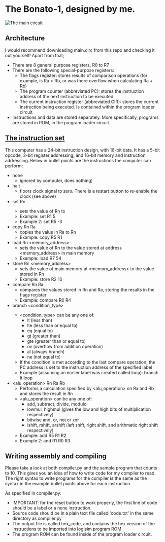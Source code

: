 # The Bonato-1, designed by me.
![The main circuit](https://github.com/MarcoBonato09/bonato-1/assets/99590461/6d87c66b-9f15-4024-96ad-1364c2dac223)

## Architecture
I would recommend downloading main.circ from this repo and checking it out yourself! Apart from that;
  - There are 8 general purpose registers, R0 to R7
  - There are the following special-purpose registers:
      - The flags register: stores results of comparison operations (for example, is Ra > Rb, or was there overflow when calculating Ra + Rb)
      - The program counter (abbreviated PC): stores the instruction address of the next instruction to be executed
      - The current instruction register (abbreviated CIR): stores the current instruction being executed. Is contained within the program loader circuit.
  - Instructions and data are stored separately. More specifically, programs are stored in ROM, in the program loader circuit.

## [The instruction set](https://docs.google.com/spreadsheets/d/1rdvwHUKWqHgjQlK3HHdjQLvZhzmj-hhO/edit?usp=sharing&ouid=109247224527226725112&rtpof=true&sd=true)
  This computer has a 24-bit instruction design, with 16-bit data. It has a 5-bit opcode, 3-bit register addressing, and 16-bit memory and instruction addressing.
  Below in bullet points are the instructions the computer can perform:
  - none
      - ignored by computer, does nothing)
  - halt
     - floors clock signal to zero. There is a restart button to re-enable the clock (see above)
  - set Rn <value>
     - sets the value of Rn to <value>
     - Example: set R1 5
     - Example 2: set R5 -3
  - copy Rn Ra
     - copies the value in Ra to Rn
     - Example: copy R5 R1
  - load Rn <memory_address>
     - sets the value of Rn to the value stored at address <memory_address> in main memory
     - Example: load R7 54
  - store Rn <memory_address>
     - sets the value of main memory at <memory_address> to the value stored in Rn
     - Example: store R2 10
  - compare Rn Ra
     - compares the values stored in Rn and Ra, storing the results in the flags register
     - Example: compare R0 R4
  - branch <condition_type> <label>
     - <condition_type> can be any one of:
        - lt (less than)
        - lte (less than or equal to)
        - eq (equal to)
        - gt (greater than)
        - gte (greater than or equal to)
        - ov (overflow from addition operation)
        - al (always branch)
        - ne (not equal to)
     - If the condition is met according to the last compare operation, the PC address is set to the instruction address of the specified label
     - Example (assuming an earlier label was created called loop): branch lt loop
  - <alu_operation> Rn Ra Rb
     - Performs a calculation specified by <alu_operation> on Ra and Rb and stores the result in Rn
     - <alu_operation> can be any one of:
         - add, subtract, divide, modulo
         - lowmul, highmul (gives the low and high bits of multiplication respectively)
         - bitwise and, or, not or xor
         - lshift, rshift, arshift (left shift, right shift, and arithmetic right shift respectively)
     - Example: add R5 R1 R2
     - Example 2: and R1 R0 R3

## Writing assembly and compiling
Please take a look at both compiler.py and the sample program that counts to 10. This gives you an idea of how to write code for my compiler to read.
The right syntax to write programs for the compiler is the same as the syntax in the example bullet points above for each instruction.

As specified in compiler.py:
  - IMPORTANT: for the reset button to work properly, the first line of code should be a label or a none instruction.
  - Source code should be in a plain text file called 'code.txt' in the same directory as compiler.py
  - The output file is called hex_code, and contains the hex version of the instructions to be imported into logisim program ROM
  - The program ROM can be found inside of the program loader circuit.

